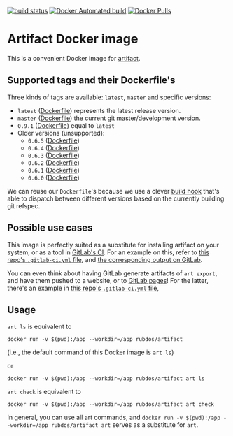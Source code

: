 [![build status](https://gitlab.com/rubdos/docker-artifact/badges/master/build.svg)](https://gitlab.com/rubdos/docker-artifact/commits/master)
[![Docker Automated build](https://img.shields.io/docker/automated/rubdos/artifact.svg)](https://hub.docker.com/r/rubdos/artifact/)
[![Docker Pulls](https://img.shields.io/docker/pulls/rubdos/artifact.svg)](https://hub.docker.com/r/rubdos/artifact/)

# Artifact Docker image

This is a convenient Docker image for [artifact](https://github.com/vitiral/artifact).

## Supported tags and their Dockerfile's

Three kinds of tags are available: `latest`, `master` and specific versions:

- `latest` ([Dockerfile](https://github.com/rubdos/docker-artifact/blob/master/Dockerfile))
  represents the latest release version.
- `master` ([Dockerfile](https://github.com/rubdos/docker-artifact/blob/master/Dockerfile.git))
  the current git master/development version.
- `0.9.1` ([Dockerfile](https://github.com/rubdos/docker-artifact/blob/0.9.1/Dockerfile))
  equal to `latest`
- Older versions (unsupported):
  - `0.6.5` ([Dockerfile](https://github.com/rubdos/docker-artifact/blob/0.6.5/Dockerfile))
  - `0.6.4` ([Dockerfile](https://github.com/rubdos/docker-artifact/blob/0.6.4/Dockerfile))
  - `0.6.3` ([Dockerfile](https://github.com/rubdos/docker-artifact/blob/0.6.3/Dockerfile))
  - `0.6.2` ([Dockerfile](https://github.com/rubdos/docker-artifact/blob/0.6.2/Dockerfile))
  - `0.6.1` ([Dockerfile](https://github.com/rubdos/docker-artifact/blob/0.6.1/Dockerfile))
  - `0.6.0` ([Dockerfile](https://github.com/rubdos/docker-artifact/blob/0.6.0/Dockerfile))

We can reuse our `Dockerfile`'s because we use a clever
[build hook](https://github.com/rubdos/docker-artifact/blob/master/hooks/build)
that's able to dispatch between different versions based on the currently building git refspec.

## Possible use cases

This image is perfectly suited as a substitute for installing artifact on your system,
or as a tool in [GitLab's CI](https://about.gitlab.com/gitlab-ci/).
For an example on this, refer to
[this repo's `.gitlab-ci.yml` file](https://github.com/rubdos/docker-artifact/blob/master/.gitlab-ci.yml),
and [the corresponding output on GitLab](https://gitlab.com/rubdos/docker-artifact/pipelines).

You can even think about having GitLab generate artifacts of `art export`,
and have them pushed to a website, or to
[GitLab pages](https://rubdos.gitlab.io/docker-artifact/)!
For the latter, there's an example in
[this repo's `.gitlab-ci.yml` file](https://github.com/rubdos/docker-artifact/blob/master/.gitlab-ci.yml),

## Usage

`art ls` is equivalent to

```
docker run -v $(pwd):/app --workdir=/app rubdos/artifact
```

(i.e., the default command of this Docker image is `art ls`)

or

```
docker run -v $(pwd):/app --workdir=/app rubdos/artifact art ls
```

`art check` is equivalent to

```
docker run -v $(pwd):/app --workdir=/app rubdos/artifact art check
```

In general, you can use all art commands, and
`docker run -v $(pwd):/app --workdir=/app rubdos/artifact art`
serves as a substitute for `art`.
